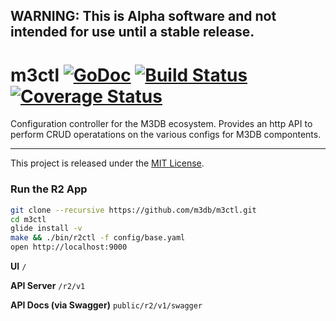 ## WARNING: This is Alpha software and not intended for use until a stable release.

# m3ctl [![GoDoc][doc-img]][doc] [![Build Status][ci-img]][ci] [![Coverage Status][cov-img]][cov]

Configuration controller for the M3DB ecosystem. Provides an http API to perform CRUD operatations on
the various configs for M3DB compontents.

<hr>

This project is released under the [MIT License](LICENSE.md).

[doc-img]: https://godoc.org/github.com/m3db/m3ggregator?status.svg
[doc]: https://godoc.org/github.com/m3db/m3ctl
[ci-img]: https://travis-ci.org/m3db/m3ctl.svg?branch=master
[ci]: https://travis-ci.org/m3db/m3ctl
[cov-img]: https://coveralls.io/repos/m3db/m3ctl/badge.svg?branch=master&service=github
[cov]: https://coveralls.io/github/m3db/m3ctl?branch=master

### Run the R2 App

```bash
git clone --recursive https://github.com/m3db/m3ctl.git
cd m3ctl
glide install -v
make && ./bin/r2ctl -f config/base.yaml
open http://localhost:9000
```

**UI**
`/`

**API Server**
`/r2/v1`

**API Docs (via Swagger)**
`public/r2/v1/swagger`
